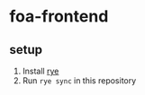 # foa-frontend

## setup
1. Install [rye](https://rye.astral.sh/guide/installation/)
2. Run `rye sync` in this repository

